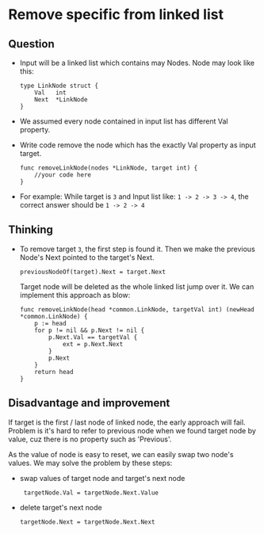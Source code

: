 # Remove specific from linked list

## Question

- Input will be a linked list which contains may Nodes.
  Node may look like this:
  ```
  type LinkNode struct {
      Val   int
      Next  *LinkNode
  }
  ```
- We assumed every node contained in input list has different
  Val property.

- Write code remove the node which has the exactly Val property
  as input target.

  ```
  func removeLinkNode(nodes *LinkNode, target int) {
      //your code here
  }
  ```
- For example:
  While target is `3` and Input list like: `1 -> 2 -> 3 -> 4`, the correct 
  answer should be `1 -> 2 -> 4`
  
## Thinking

- To remove target `3`, the first step is found it. Then we make the previous
  Node's Next pointed to the target's Next.
  ```
  previousNodeOf(target).Next = target.Next
  ```
  Target node will be deleted as the whole linked list jump over it.
  We can implement this approach as blow:
  ```
  func removeLinkNode(head *common.LinkNode, targetVal int) (newHead *common.LinkNode) {
      p := head
      for p != nil && p.Next != nil {
          p.Next.Val == targetVal {
              ext = p.Next.Next
          }
          p.Next
      }
      return head
  }
  ```

## Disadvantage and improvement
  
  If target is the first / last node of linked node, the early approach will fail.
  Problem is it's hard to refer to previous node when we found target node by value, cuz 
  there is no property such as 'Previous'.

  As the value of node is easy to reset, we can easily swap two node's values. We may
  solve the problem by these steps:
  - swap values of target node and target's next node

    ``` targetNode.Val = targetNode.Next.Value```

  - delete target's next node

    ```targetNode.Next = targetNode.Next.Next```

  
  
  